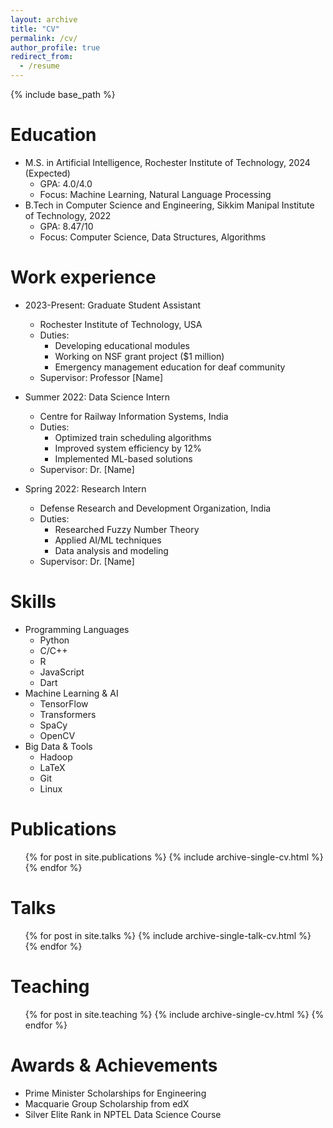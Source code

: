 ```yaml
---
layout: archive
title: "CV"
permalink: /cv/
author_profile: true
redirect_from:
  - /resume
---
```


{% include base_path %}

Education
======
* M.S. in Artificial Intelligence, Rochester Institute of Technology, 2024 (Expected)
  * GPA: 4.0/4.0
  * Focus: Machine Learning, Natural Language Processing
* B.Tech in Computer Science and Engineering, Sikkim Manipal Institute of Technology, 2022
  * GPA: 8.47/10
  * Focus: Computer Science, Data Structures, Algorithms

Work experience
======
* 2023-Present: Graduate Student Assistant
  * Rochester Institute of Technology, USA
  * Duties:
    * Developing educational modules
    * Working on NSF grant project ($1 million)
    * Emergency management education for deaf community
  * Supervisor: Professor [Name]

* Summer 2022: Data Science Intern
  * Centre for Railway Information Systems, India
  * Duties:
    * Optimized train scheduling algorithms
    * Improved system efficiency by 12%
    * Implemented ML-based solutions
  * Supervisor: Dr. [Name]

* Spring 2022: Research Intern
  * Defense Research and Development Organization, India
  * Duties:
    * Researched Fuzzy Number Theory
    * Applied AI/ML techniques
    * Data analysis and modeling
  * Supervisor: Dr. [Name]

Skills
======
* Programming Languages
  * Python
  * C/C++
  * R
  * JavaScript
  * Dart
* Machine Learning & AI
  * TensorFlow
  * Transformers
  * SpaCy
  * OpenCV
* Big Data & Tools
  * Hadoop
  * LaTeX
  * Git
  * Linux

Publications
======
  <ul>{% for post in site.publications %}
    {% include archive-single-cv.html %}
  {% endfor %}</ul>
  
Talks
======
  <ul>{% for post in site.talks %}
    {% include archive-single-talk-cv.html %}
  {% endfor %}</ul>
  
Teaching
======
  <ul>{% for post in site.teaching %}
    {% include archive-single-cv.html %}
  {% endfor %}</ul>
  
Awards & Achievements
======
* Prime Minister Scholarships for Engineering
* Macquarie Group Scholarship from edX
* Silver Elite Rank in NPTEL Data Science Course 